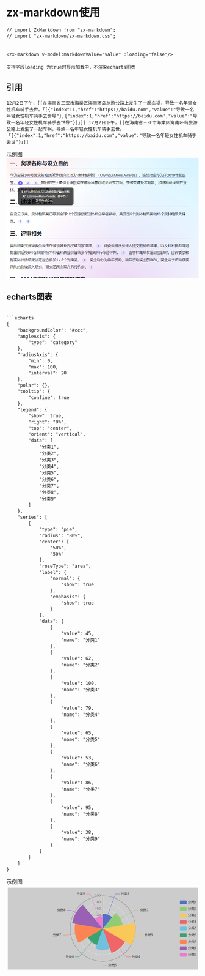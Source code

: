 # zx-markdown使用

```angular2html
// import ZxMarkdown from "zx-markdown";
// import "zx-markdown/zx-markdown.css";


<zx-markdown v-model:markdownValue="value" :loading="false"/>

支持字段loading 为true时显示加载中，不渲染echarts图表

```

## 引用

```angular2html
12月2日下午，[[在海南省三亚市海棠区海南环岛旅游公路上发生了一起车祸，导致一名年轻女性机车骑手去世。「[{"index":1,"href":"https://baidu.com","value":"导致一名年轻女性机车骑手去世导"},{"index":1,"href":"https://baidu.com","value":"导致一名年轻女性机车骑手去世导"}]」]] 12月2日下午，[[在海南省三亚市海棠区海南环岛旅游公路上发生了一起车祸，导致一名年轻女性机车骑手去世。「[{"index":1,"href":"https://baidu.com","value":"导致一名年轻女性机车骑手去世"}」]]
```

示例图 ![image](./public/img.png)

## echarts图表
```

```echarts
{
    "backgroundColor": "#ccc",
    "angleAxis": {
        "type": "category"
    },
    "radiusAxis": {
        "min": 0,
        "max": 100,
        "interval": 20
    },
    "polar": {},
    "tooltip": {
        "confine": true
    },
    "legend": {
        "show": true,
        "right": "0%",
        "top": "center",
        "orient": "vertical",
        "data": [
            "分类1",
            "分类2",
            "分类3",
            "分类4",
            "分类5",
            "分类6",
            "分类7",
            "分类8",
            "分类9"
        ]
    },
    "series": [
        {
            "type": "pie",
            "radius": "80%",
            "center": [
                "50%",
                "50%"
            ],
            "roseType": "area",
            "label": {
                "normal": {
                    "show": true
                },
                "emphasis": {
                    "show": true
                }
            },
            "data": [
                {
                    "value": 45,
                    "name": "分类1"
                },
                {
                    "value": 62,
                    "name": "分类2"
                },
                {
                    "value": 100,
                    "name": "分类3"
                },
                {
                    "value": 79,
                    "name": "分类4"
                },
                {
                    "value": 65,
                    "name": "分类5"
                },
                {
                    "value": 53,
                    "name": "分类6"
                },
                {
                    "value": 86,
                    "name": "分类7"
                },
                {
                    "value": 95,
                    "name": "分类8"
                },
                {
                    "value": 38,
                    "name": "分类9"
                }
            ]
        }
    ]
}

```
示例图 ![image](./public/img_1.png)
